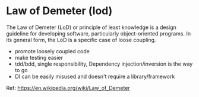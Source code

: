 # Law of Demeter (lod)

The Law of Demeter (LoD) or principle of least knowledge is a design guideline for developing software, particularly object-oriented programs. In its general form, the LoD is a specific case of loose coupling.

- promote loosely coupled code
- make testing easier
- tdd/bdd, single responsibility, Dependency injection/inversion is the way to go
- DI can be easily misused and doesn't require a library/framework

Ref: https://en.wikipedia.org/wiki/Law_of_Demeter
